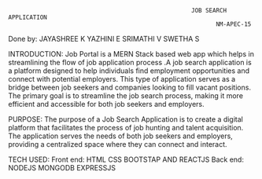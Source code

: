                                                         JOB SEARCH APPLICATION
                                                               NM-APEC-15

Done by:
       JAYASHREE K
       YAZHINI E
       SRIMATHI V
       SWETHA S

INTRODUCTION:
Job Portal is a MERN Stack based web app which helps in streamlining the flow of job application process .A job search application is a platform designed to help individuals find employment opportunities and connect with potential employers. This type of application serves as a bridge between job seekers and companies looking to fill vacant positions. The primary goal is to streamline the job search process, making it more efficient and accessible for both job seekers and employers.

PURPOSE:
The purpose of a Job Search Application is to create a digital platform that facilitates the process of job hunting and talent acquisition. The application serves the needs of both job seekers and employers, providing a centralized space where they can connect and interact. 

TECH USED:
Front end: HTML 
           CSS 
           BOOTSTAP 
           AND REACTJS
Back end:  NODEJS
           MONGODB
           EXPRESSJS
